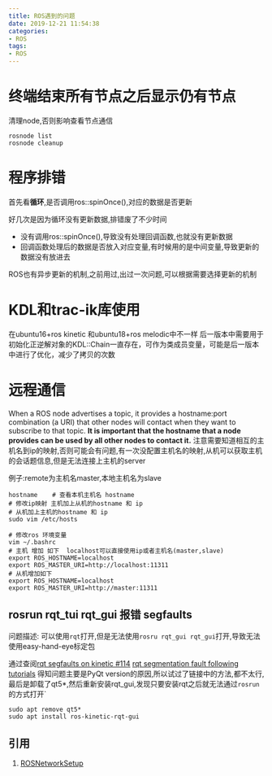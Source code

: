 ```yaml
---
title: ROS遇到的问题
date: 2019-12-21 11:54:38
categories:
- ROS
tags:
- ROS
---
```


# 终端结束所有节点之后显示仍有节点
清理node,否则影响查看节点通信
    
    rosnode list
    rosnode cleanup

# 程序排错

首先看**循环**,是否调用ros::spinOnce(),对应的数据是否更新

好几次是因为循环没有更新数据,排错废了不少时间

- 没有调用ros::spinOnce(),导致没有处理回调函数,也就没有更新数据
- 回调函数处理后的数据是否放入对应变量,有时候用的是中间变量,导致更新的数据没有放进去

ROS也有异步更新的机制,之前用过,出过一次问题,可以根据需要选择更新的机制

# KDL和trac-ik库使用
在ubuntu16+ros kinetic 和ubuntu18+ros melodic中不一样
后一版本中需要用于初始化正逆解对象的KDL::Chain一直存在，可作为类成员变量，可能是后一版本中进行了优化，减少了拷贝的次数

# 远程通信
When a ROS node advertises a topic, it provides a hostname:port combination (a URI) that other nodes will contact when they want to subscribe to that topic. 
**It is important that the hostname that a node provides can be used by all other nodes to contact it.**
注意需要知道相互的主机名到ip的映射,否则可能会有问题,有一次没配置主机名的映射,从机可以获取主机的会话题信息,但是无法连接上主机的server

例子:remote为主机名master,本地主机名为slave

    hostname    # 查看本机主机名 hostname
    # 修改ip映射 主机加上从机的hostname 和 ip
    # 从机加上主机的hostname 和 ip    
    sudo vim /etc/hosts 
    
    # 修改ros 环境变量
    vim ~/.bashrc
    # 主机 增加 如下  localhost可以直接使用ip或者主机名(master,slave)
    export ROS_HOSTNAME=localhost
    export ROS_MASTER_URI=http://localhost:11311
    # 从机增加如下
    export ROS_HOSTNAME=localhost
    export ROS_MASTER_URI=http://master:11311
    
## rosrun rqt_tui rqt_gui 报错 segfaults
问题描述:
可以使用`rqt`打开,但是无法使用`rosru rqt_gui rqt_gui`打开,导致无法使用easy-hand-eye标定包

通过查阅[rqt segfaults on kinetic #114](https://github.com/ros-visualization/rqt/issues/114)
[rqt segmentation fault following tutorials](https://answers.ros.org/question/253655/rqt-segmentation-fault-following-tutorials/)
得知问题主要是PyQt version的原因,所以试过了链接中的方法,都不太行,最后是卸载了qt5*,然后重新安装rqt_gui,发现只要安装rqt之后就无法通过`rosrun`的方式打开`
    
    sudo apt remove qt5*
    sudo apt install ros-kinetic-rqt-gui
    
## 引用
1. [ROSNetworkSetup](http://wiki.ros.org/ROS/NetworkSetup)             
